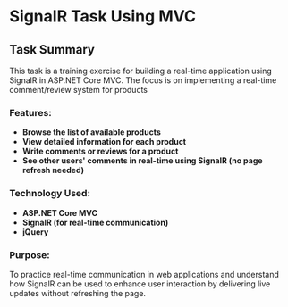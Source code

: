 # SignalR Task Using MVC

## Task Summary
This task is a training exercise for building a real-time application using SignalR in ASP.NET Core MVC. The focus is on implementing a real-time comment/review system for products

### Features:
- **Browse the list of available products**
-  **View detailed information for each product**
-  **Write comments or reviews for a product**
-  **See other users' comments in real-time using SignalR (no page refresh needed)**

 ### Technology Used:
  - **ASP.NET Core MVC**
  - **SignalR (for real-time communication)**
  - **jQuery**
    
### Purpose:
To practice real-time communication in web applications and understand how SignalR can be used to enhance user interaction by delivering live updates without refreshing the page.

